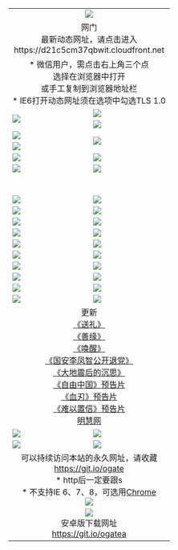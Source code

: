 ﻿<table>
  <tr></tr>
  <tr><td colspan=2 align=center><img src="https://cloud.githubusercontent.com/assets/11880933/13434984/f430fae2-e012-11e5-814f-c2df1e82b247.jpg" /></td></tr>
  <tr><td colspan=2 align=center>网门<br>最新动态网址，请点击进入
<br>https://d21c5cm37qbwit.cloudfront.net
    </td>
  </tr>
  <tr>
    <td colspan=2 align=center>* 微信用户，需点击右上角三个点<br>选择在浏览器中打开<br>或手工复制到浏览器地址栏
    <br>* IE6打开动态网址须在选项中勾选TLS 1.0</td>
  </tr>
  <tr>
    <td rowspan=2><a href="https://d21c5cm37qbwit.cloudfront.net/ogUP.aspx?name=11DKC.mp4&list=11DKC" target="_blank"><img src="https://d21c5cm37qbwit.cloudfront.net/Up/11DKC1.jpg" /></a></td> 
    <td><div><a href="https://d21c5cm37qbwit.cloudfront.net/ogUP.aspx?name=LRWS.mp4&list=LRWS" target="_blank"><img src="https://d21c5cm37qbwit.cloudfront.net/Up/LRWS.jpg" /></a></td>
   </tr>
  <tr>
    <td><a href="https://d21c5cm37qbwit.cloudfront.net/ogNiceVedio.aspx" target="_blank"><img src="https://d21c5cm37qbwit.cloudfront.net/Up/11TGKDY.jpg" /></a></td>
  </tr>
  <tr>
    <td><a href="https://d21c5cm37qbwit.cloudfront.net/ogUP.aspx?name=JQR.mp4&count=2" target="_blank"><img src="https://d21c5cm37qbwit.cloudfront.net/Up/JQR.jpg" /></a></td>   
    <td rowspan=2><a href="https://d21c5cm37qbwit.cloudfront.net/ogUP.aspx?name=JP.mp4&count=9" target="_blank"><img src="https://d21c5cm37qbwit.cloudfront.net/Up/JP.jpg" /></td>
  </tr>
  <tr>
    <td><a href="https://d21c5cm37qbwit.cloudfront.net/ogUP.aspx?name=WH.mp4" target="_blank"><img src="https://d21c5cm37qbwit.cloudfront.net/Up/WH.jpg" /></a></td>
  </tr>
  <tr>
    <td><a href="https://d21c5cm37qbwit.cloudfront.net/ogUP.aspx?name=SSZJ.mp4&list=SSZJ" target="_blank"><img src="https://d21c5cm37qbwit.cloudfront.net/Up/SSZJ.jpg" /></a></td>
    <td><a href="https://d21c5cm37qbwit.cloudfront.net/ogUP.aspx?name=1XQK.mp4&count=13" target="_blank"><img src="https://d21c5cm37qbwit.cloudfront.net/Up/1XQK.jpg" /></a</td>
  </tr>
  <tr>
    <td><a href="https://d21c5cm37qbwit.cloudfront.net/ogUP.aspx?name=ZY.mp4&count=2015|16" target="_blank"><img src="https://d21c5cm37qbwit.cloudfront.net/Up/ZY.jpg" /></a</td>
    <td><a href="https://d21c5cm37qbwit.cloudfront.net/ogUP.aspx?name=XTFY.mp4&count=B|2,A|24" target="_blank"><img src="https://d21c5cm37qbwit.cloudfront.net/Up/XTFY.jpg" /></a></td>
  </tr>
  <tr height="40">
  </tr>
  <tr>
    <td><a href="https://d21c5cm37qbwit.cloudfront.net/ogUP.aspx?name=4SQQ.mp4&list=4SQQ" target="_blank"><img src="https://d21c5cm37qbwit.cloudfront.net/Up/4SQQ0.jpg"/></a></td>
    <td><a href="https://d21c5cm37qbwit.cloudfront.net/ogUP.aspx?name=4SHQ.mp4&list=4SHQ" target="_blank"><img src="https://d21c5cm37qbwit.cloudfront.net/Up/4SHQ0.jpg"/></a></td>
  </tr>
  <tr>
    <td><a href="https://d21c5cm37qbwit.cloudfront.net/ogUP.aspx?name=4SZG.mp4&list=4SZG" target="_blank"><img src="https://d21c5cm37qbwit.cloudfront.net/Up/4SZG0.jpg"/></a></td>
    <td><a href="https://d21c5cm37qbwit.cloudfront.net/ogUP.aspx?name=4SDJ.mp4&list=4SDJ" target="_blank"><img src="https://d21c5cm37qbwit.cloudfront.net/Up/4SDJ0.jpg"/></a></td>
  </tr>
  <tr>
    <td><a href="https://d21c5cm37qbwit.cloudfront.net/ogUP.aspx?name=4SGX.mp4&list=4SGX" target="_blank"><img src="https://d21c5cm37qbwit.cloudfront.net/Up/4SGX0.jpg"/></a></td>
    <td><a href="https://d21c5cm37qbwit.cloudfront.net/ogUP.aspx?name=4SHD.mp4&list=4SHD" target="_blank"><img src="https://d21c5cm37qbwit.cloudfront.net/Up/4SHD0.jpg"/></a></td>
  </tr>
  <tr>
    <td><a href="https://d21c5cm37qbwit.cloudfront.net/ogUP.aspx?name=4CTX.mp4&list=4CTX" target="_blank"><img src="https://d21c5cm37qbwit.cloudfront.net/Up/4CTX0.jpg"/></a></td>
    <td><a href="https://d21c5cm37qbwit.cloudfront.net/ogUP.aspx?name=4CWZ.mp4&list=4CWZ" target="_blank"><img src="https://d21c5cm37qbwit.cloudfront.net/Up/4CWZ0.jpg"/></a></td>
  </tr>
  <tr>
    <td><a href="https://d21c5cm37qbwit.cloudfront.net/onUP.aspx?name=https://d1lqqjldbsh7xo.cloudfront.net/" target="_blank"><img src="https://d21c5cm37qbwit.cloudfront.net/Up/0DTW.jpg"/></a></td>
    <td><a href="https://d21c5cm37qbwit.cloudfront.net/onUP.aspx?name=https://d240ns8up8earz.cloudfront.net/acenter/" target="_blank"><img src="https://d21c5cm37qbwit.cloudfront.net/Up/0TDW.jpg" /></a></td>
  </tr>
  <tr>
    <td><a href="https://d21c5cm37qbwit.cloudfront.net/onUP.aspx?name=https://d4508d6vomz2p.cloudfront.net/gb/nsc413.htm" target="_blank"><img src="https://d21c5cm37qbwit.cloudfront.net/Up/0DJY.jpg" /></a></td>
    <td><a href="https://d21c5cm37qbwit.cloudfront.net/onUP.aspx?name=https://dilo7bqpjb57y.cloudfront.net/xtr/gb/prog204.html" target="_blank"><img src="https://d21c5cm37qbwit.cloudfront.net/Up/0XTR.jpg" /></a></td>
  </tr>
  <tr>
    <td><a href="https://d21c5cm37qbwit.cloudfront.net/onUP.aspx?name=https://d3aj00iefsmfgc.cloudfront.net/" target="_blank"><img src="https://d21c5cm37qbwit.cloudfront.net/Up/0MHW.jpg" /></a></td>
    <td><a href="https://d21c5cm37qbwit.cloudfront.net/onUP.aspx?name=https://d20wz7qt14x5d2.cloudfront.net/" target="_blank"><img src="https://d21c5cm37qbwit.cloudfront.net/Up/0ZJW.jpg" /></a></td>
  </tr>
  <tr>
    <td><a href="https://d21c5cm37qbwit.cloudfront.net/ogUP.aspx?name=0FG.zip" target="_blank"><img src="https://d21c5cm37qbwit.cloudfront.net/Up/0FG.jpg" /></a></td>
    <td><a href="https://d21c5cm37qbwit.cloudfront.net/ogUP.aspx?name=0FGA.apk" target="_blank"><img src="https://d21c5cm37qbwit.cloudfront.net/Up/0FGA.jpg" /></a></td>
  </tr>
  <tr>
    <td><a href="https://d21c5cm37qbwit.cloudfront.net/ogUP.aspx?name=0U.zip" target="_blank"><img src="https://d21c5cm37qbwit.cloudfront.net/Up/0U.jpg" /></a></td>
    <td><a href="https://d21c5cm37qbwit.cloudfront.net/ogUP.aspx?name=0UA.apk" target="_blank"><img src="https://d21c5cm37qbwit.cloudfront.net/Up/0UA.jpg" /></a></td>
  </tr>
  <tr>
    <td><a href="https://d21c5cm37qbwit.cloudfront.net/ogUP.aspx?name=0iPPOTV.zip" target="_blank"><img src="https://d21c5cm37qbwit.cloudfront.net/Up/0iPPOTV.jpg" /></a></td>
    <td><a href="https://d21c5cm37qbwit.cloudfront.net/ogUP.aspx?name=0iNTD.apk" target="_blank"><img src="https://d21c5cm37qbwit.cloudfront.net/Up/0iNTD.jpg" /></a></td>
  </tr>
  <tr>
    <td colspan=2 align=center>更新<br>
      <a href="https://d21c5cm37qbwit.cloudfront.net/ogUP.aspx?name=4ESL.mp4" target="_blank">《送礼》</a><br>
      <a href="https://d21c5cm37qbwit.cloudfront.net/ogUP.aspx?name=4ESY.mp4" target="_blank">《善缘》</a><br>
      <a href="https://d21c5cm37qbwit.cloudfront.net/ogUP.aspx?name=4EHX.mp4" target="_blank">《唤醒》</a><br>
      <a href="https://d21c5cm37qbwit.cloudfront.net/ogUP.aspx?name=4LFZ.mp4" target="_blank">《国安李凤智公开退党》</a><br>
      <a href="https://d21c5cm37qbwit.cloudfront.net/ogUP.aspx?name=4DDZHDCS.mp4" target="_blank">《大地震后的沉思》</a><br>
      <a href="https://d21c5cm37qbwit.cloudfront.net/ogUP.aspx?name=11ZYZG0.mp4" target="_blank">《自由中国》预告片</a><br>
      <a href="https://d21c5cm37qbwit.cloudfront.net/ogUP.aspx?name=11XR.mp4" target="_blank">《血刃》预告片</a><br>
      <a href="https://d21c5cm37qbwit.cloudfront.net/ogUP.aspx?name=11NYZX.mp4&count=2" target="_blank">《难以置信》预告片</a><br>
      <a href="https://d21c5cm37qbwit.cloudfront.net/onUP.aspx?name=https://www.minghui.org/" target="_blank">明慧网</a></td>
    </td>
  </tr>
  <tr>
    <td><a href="https://d21c5cm37qbwit.cloudfront.net/ogNice.aspx" target="_blank"><img src="https://d21c5cm37qbwit.cloudfront.net/Up/0WCYY.jpg" /></a></td>
    <td><a href="https://d21c5cm37qbwit.cloudfront.net/onCO.aspx?ob=600事物&op=增删改&args=WH1~%23类型6新闻%7c%23类型6评论&mode=" target="_blank"><img src="https://d21c5cm37qbwit.cloudfront.net/Up/0WZTT.jpg" /></a></td> 
  </tr>
  <tr>
    <td><a href="https://d21c5cm37qbwit.cloudfront.net/ogDY.aspx" target="_blank"><img src="https://d21c5cm37qbwit.cloudfront.net/Up/0FK.jpg" /></a></td>
    <td><a href="https://d21c5cm37qbwit.cloudfront.net/ogST.aspx" target="_blank"><img src="https://d21c5cm37qbwit.cloudfront.net/Up/0ST.jpg" /></a></td> 
  </tr>
  <tr>
    <td colspan=2 align=center>可以持续访问本站的永久网址，请收藏<br/><a href="https://git.io/ogate" target="_blank">https://git.io/ogate</a><br/>* http后一定要跟s<br/>* 不支持IE 6、7、8，可选用<a href="https://d21c5cm37qbwit.cloudfront.net/ogUP.aspx?name=0ChromePortable.zip">Chrome</a><br/><a href="https://d21c5cm37qbwit.cloudfront.net/Up/0WMGDL2.png" target="_blank"><img src="https://d21c5cm37qbwit.cloudfront.net/Up/0WMGD2.png"/></a></td>
  </tr>
  <tr>
    <td colspan=2 align=center><a href="https://d21c5cm37qbwit.cloudfront.net/ogUP.aspx?name=0oGate.apk" target="_blank"><img src="https://cloud.githubusercontent.com/assets/11880933/13720399/75e143ee-e842-11e5-9f0a-1421f423c80f.jpg" /></a><br>安卓版下载网址<br><a href="https://git.io/ogatea">https://git.io/ogatea</a></td>
  </tr>
  <!--tr>
    <td colspan=2 align=center>可能失效的动态网址
    </td>
  </tr-->
</table>
